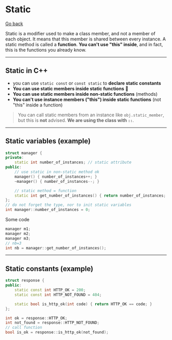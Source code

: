 # Static

[Go back](../index.md#structures-and-classes)

Static is a modifier used to make a class member, and not a member of each object. It means that this member is shared between every instance. A static method is called a **function**. **You can't use "this" inside**, and in fact, this is the functions you already know.

<hr class="sl">

## Static in C++

* you can use `static const` or `const static` to **declare static constants**
* **You can use static members inside static functions** 🧐
* **You can use static members inside non-static functions** (methods)
* **You can't use instance members ("this") inside static functions** (not "this" inside a function)

> You can call static members from an instance like `obj.static_member`, but this is **not** advised. **We are using the class with `::`**.

<hr class="sr">

## Static variables (example)

```cpp
struct manager {
private:
    static int number_of_instances; // static attribute
public:
    // use static in non-static method ok
    manager() { number_of_instances++; }
    ~manager() { number_of_instances--; }

    // static method = function
    static int get_number_of_instances() { return number_of_instances; };
};
// do not forget the type, nor to init static variables
int manager::number_of_instances = 0;
```

Some code

```cpp
manager m1;
manager m2;
manager m3;
// nb=3
int nb = manager::get_number_of_instances();
```

<hr class="sl">

## Static constants (example)

```cpp
struct response {
public:
    static const int HTTP_OK = 200;
    static const int HTTP_NOT_FOUND = 404;

    static bool is_http_ok(int code) { return HTTP_OK == code; }
};

int ok = response::HTTP_OK;
int not_found = response::HTTP_NOT_FOUND;
// call function
bool is_ok = response::is_http_ok(not_found);
```